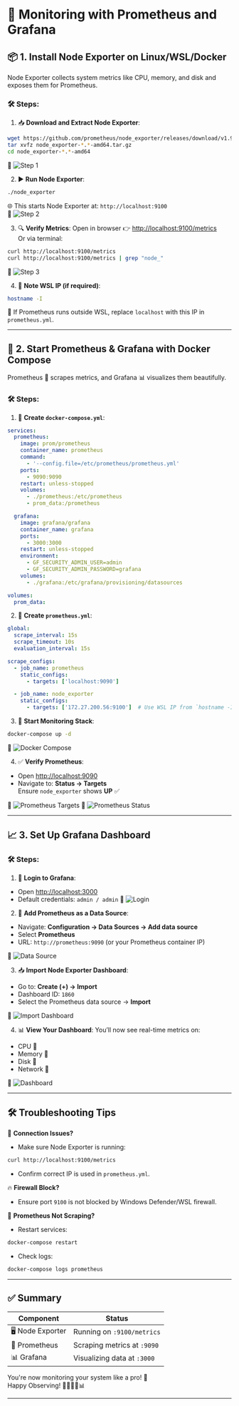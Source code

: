 



# 🚀 **Monitoring with Prometheus and Grafana**

## 📦 **1. Install Node Exporter on Linux/WSL/Docker**
Node Exporter collects system metrics like CPU, memory, and disk and exposes them for Prometheus.

### 🛠️ **Steps:**

1. 📥 **Download and Extract Node Exporter**:
```bash
wget https://github.com/prometheus/node_exporter/releases/download/v1.9.1/node_exporter-1.9.1.linux-amd64.tar.gz
tar xvfz node_exporter-*.*-amd64.tar.gz
cd node_exporter-*.*-amd64
```
📸 ![Step 1](https://github.com/JANHVI-18/Grafana_and_prometheus/blob/main/images/1.png)

2. ▶️ **Run Node Exporter**:
```bash
./node_exporter
```
🌐 This starts Node Exporter at: `http://localhost:9100`  
📸 ![Step 2](https://github.com/JANHVI-18/Grafana_and_prometheus/blob/main/images/2.png)

3. 🔍 **Verify Metrics**:
Open in browser 👉 [http://localhost:9100/metrics](http://localhost:9100/metrics)  
Or via terminal:
```bash
curl http://localhost:9100/metrics
curl http://localhost:9100/metrics | grep "node_"
```
📸 ![Step 3](https://github.com/JANHVI-18/Grafana_and_prometheus/blob/main/images/3.png)

4. 🧠 **Note WSL IP (if required)**:
```bash
hostname -I
```
📌 If Prometheus runs outside WSL, replace `localhost` with this IP in `prometheus.yml`.

---

## 🐳 **2. Start Prometheus & Grafana with Docker Compose**
Prometheus 🔁 scrapes metrics, and Grafana 📊 visualizes them beautifully.

### 🛠️ **Steps:**

1. 📁 **Create `docker-compose.yml`**:
```yaml
services:
  prometheus:
    image: prom/prometheus
    container_name: prometheus
    command:
      - '--config.file=/etc/prometheus/prometheus.yml'
    ports:
      - 9090:9090
    restart: unless-stopped
    volumes:
      - ./prometheus:/etc/prometheus
      - prom_data:/prometheus

  grafana:
    image: grafana/grafana
    container_name: grafana
    ports:
      - 3000:3000
    restart: unless-stopped
    environment:
      - GF_SECURITY_ADMIN_USER=admin
      - GF_SECURITY_ADMIN_PASSWORD=grafana
    volumes:
      - ./grafana:/etc/grafana/provisioning/datasources

volumes:
  prom_data:
```

2. 📝 **Create `prometheus.yml`**:
```yaml
global:
  scrape_interval: 15s
  scrape_timeout: 10s
  evaluation_interval: 15s

scrape_configs:
  - job_name: prometheus
    static_configs:
      - targets: ['localhost:9090']

  - job_name: node_exporter
    static_configs:
      - targets: ['172.27.200.56:9100']  # Use WSL IP from `hostname -I`
```

3. 🚀 **Start Monitoring Stack**:
```bash
docker-compose up -d
```
📸 ![Docker Compose](https://github.com/JANHVI-18/Grafana_and_prometheus/blob/main/images/4.png)

4. ✅ **Verify Prometheus**:
- Open [http://localhost:9090](http://localhost:9090)
- Navigate to: **Status → Targets**  
Ensure `node_exporter` shows **UP** ✅

📸 ![Prometheus Targets](https://github.com/JANHVI-18/Grafana_and_prometheus/blob/main/images/5.png)
📸 ![Prometheus Status](https://github.com/JANHVI-18/Grafana_and_prometheus/blob/main/images/6.png)

---

## 📈 **3. Set Up Grafana Dashboard**

### 🛠️ **Steps:**

1. 🔑 **Login to Grafana**:
- Open [http://localhost:3000](http://localhost:3000)
- Default credentials: `admin / admin`
📸 ![Login](https://github.com/JANHVI-18/Grafana_and_prometheus/blob/main/images/7.png)

2. 🔌 **Add Prometheus as a Data Source**:
- Navigate: **Configuration → Data Sources → Add data source**
- Select **Prometheus**
- URL: `http://prometheus:9090` (or your Prometheus container IP)

📸 ![Data Source](https://github.com/JANHVI-18/Grafana_and_prometheus/blob/main/images/9.png)

3. 📥 **Import Node Exporter Dashboard**:
- Go to: **Create (+) → Import**
- Dashboard ID: `1860`
- Select the Prometheus data source → **Import**

📸 ![Import Dashboard](https://github.com/JANHVI-18/Grafana_and_prometheus/blob/main/images/12.1.png)

4. 📊 **View Your Dashboard**:
You’ll now see real-time metrics on:
- CPU 🔧
- Memory 🧠
- Disk 💾
- Network 📡

📸 ![Dashboard](https://github.com/JANHVI-18/Grafana_and_prometheus/blob/main/images/11.png)

---

## 🛠️ **Troubleshooting Tips**

🔌 **Connection Issues?**
- Make sure Node Exporter is running:
```bash
curl http://localhost:9100/metrics
```
- Confirm correct IP is used in `prometheus.yml`.

🔥 **Firewall Block?**
- Ensure port `9100` is not blocked by Windows Defender/WSL firewall.

🔄 **Prometheus Not Scraping?**
- Restart services:
```bash
docker-compose restart
```
- Check logs:
```bash
docker-compose logs prometheus
```

---

## ✅ **Summary**

| Component        | Status                         |
|------------------|-------------------------------|
| 🖥️ Node Exporter | Running on `:9100/metrics`     |
| 📡 Prometheus     | Scraping metrics at `:9090`    |
| 📊 Grafana        | Visualizing data at `:3000`    |

You're now monitoring your system like a pro! 🎉  
Happy Observing! 👩‍💻🧑‍💻📊

--- 
